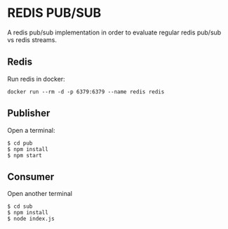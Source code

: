 # REDIS PUB/SUB

A redis pub/sub implementation in order to evaluate regular redis pub/sub vs redis streams.

## Redis
Run redis in docker:
```
docker run --rm -d -p 6379:6379 --name redis redis
```

## Publisher
Open a terminal:
```
$ cd pub
$ npm install
$ npm start
```

## Consumer
Open another terminal
```
$ cd sub
$ npm install
$ node index.js
```